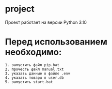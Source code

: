 # project

Проект работает на версии Python 3.10

# Перед использованием необходимо:
    1. запустить файл pip.bat
    2. прочесть файл manual.txt
    3. указать данные в файле .env
    4. указать товары в user.db
    5. запустить start.bat
